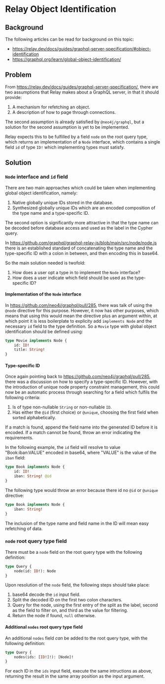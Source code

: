 # Relay Object Identification

## Background

The following articles can be read for background on this topic:

- <https://relay.dev/docs/guides/graphql-server-specification/#object-identification>
- <https://graphql.org/learn/global-object-identification/>

## Problem

From <https://relay.dev/docs/guides/graphql-server-specification/>, there are two assumptions that Relay makes about a GraphQL server, in that it should provide:

1. A mechanism for refetching an object.
2. A description of how to page through connections.

The second assumption is already satisfied by `@neo4j/graphql`, but a solution for the second assumption is yet to be implemented.

Relay expects this to be fulfilled by a field `node` on the root query type, which returns an implementation of a `Node` interface, which contains a single field `id` of type `ID!` which implementing types must satisfy.

## Solution

### `Node` interface and `id` field

There are two main approaches which could be taken when implementing global object identification, namely:

1. Native globally unique IDs stored in the database.
2. Synthesized globally unique IDs which are an encoded composition of the type name and a type-specific ID.

The second option is significantly more attractive in that the type name can be decoded before database access and used as the label in the Cypher query.

In <https://github.com/graphql/graphql-relay-js/blob/main/src/node/node.js> there is an established standard of concatenating the type name and the type-specific ID with a colon in between, and then encoding this in base64.

So the main solution needed is twofold:

1. How does a user opt a type in to implement the `Node` interface?
2. How does a user indicate which field should be used as the type-specific ID?

#### Implementation of the `Node` interface

In <https://github.com/neo4j/graphql/pull/285>, there was talk of using the `@node` directive for this purpose. However, it now has other purposes, which means that using this would mean the directive plus an argument within, at which point it is less boilerplate to explicity add `implements Node` and the necessary `id` field to the type definition. So a `Movie` type with global object identification should be defined using:

```graphql
type Movie implements Node {
    id: ID!
    title: String!
}
```

#### Type-specific ID

Once again pointing back to <https://github.com/neo4j/graphql/pull/285>, there was a discussion on how to specify a type-specific ID. However, with the introduction of unique node property constraint management, this could now be an automatic process through searching for a field which fulfils the following criteria:

1. Is of type non-nullable `String` or non-nullable `ID`.
2. Has either the `@id` (first choice) or `@unique`, choosing the first field when sorted alphabetically.

If a match is found, append the field name into the generated ID before it is encoded. If a match cannot be found, throw an error indicating the requirements.

In the following example, the `id` field will resolve to value "Book:iban:VALUE" encoded in base64, where "VALUE" is the value of the `iban` field:

```graphql
type Book implements Node {
    id: ID!
    iban: String! @id
}
```

The following type would throw an error because there id no `@id` or `@unique` directive:

```graphql
type Book implements Node {
    iban: String!
}
```

The inclusion of the type name and field name in the ID will mean easy refetching of data.

### `node` root query type field

There must be a `node` field on the root query type with the following definition:

```graphql
type Query {
    node(id: ID!): Node
}
```

Upon resolution of the `node` field, the following steps should take place:

1. base64 decode the `id` input field.
2. Split the decoded ID on the first two colon characters.
3. Query for the node, using the first entry of the split as the label, second as the field to filter on, and third as the value for filtering.
4. Return the node if found, `null` otherwise.

#### Additional `nodes` root query type field

An additional `nodes` field _can_ be added to the root query type, with the following definition:

```graphql
type Query {
    nodes(ids: [ID!]!): [Node]!
}
```

For each ID in the `ids` input field, execute the same intructions as above, returning the result in the same array position as the input argument.
